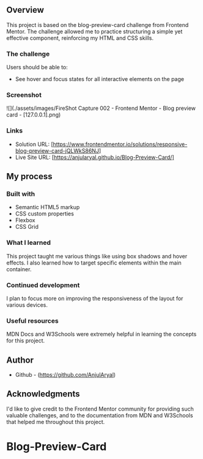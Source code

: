 
## Overview
This project is based on the blog-preview-card challenge from Frontend Mentor. The challenge allowed me to practice structuring a simple yet effective component, reinforcing my HTML and CSS skills.

### The challenge

Users should be able to:

- See hover and focus states for all interactive elements on the page

### Screenshot

![](./assets/images/FireShot Capture 002 - Frontend Mentor - Blog preview card - [127.0.0.1].png)
### Links

- Solution URL: [https://www.frontendmentor.io/solutions/responsive-blog-preview-card-jQLWkS86NJ]
- Live Site URL: [https://anjularyal.github.io/Blog-Preview-Card/]

## My process

### Built with

- Semantic HTML5 markup
- CSS custom properties
- Flexbox
- CSS Grid
### What I learned
This project taught me various things like using box shadows and hover effects. I also learned how to target specific elements within the main container.
### Continued development
I plan to focus more on improving the responsiveness of the layout for various devices.


### Useful resources
MDN Docs and W3Schools were extremely helpful in learning the concepts for this project.


## Author
- Github - (https://github.com/AnjulAryal)



## Acknowledgments

I'd like to give credit to the Frontend Mentor community for providing such valuable challenges, and to the documentation from MDN and W3Schools that helped me throughout this project.


# Blog-Preview-Card
